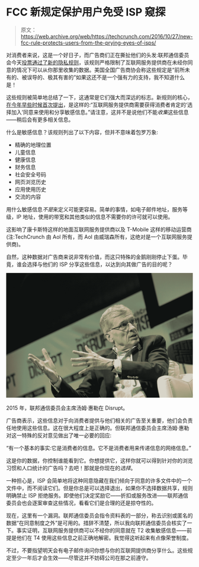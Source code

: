 # FCC 新规定保护用户免受 ISP 窥探

> 原文：<https://web.archive.org/web/https://techcrunch.com/2016/10/27/new-fcc-rule-protects-users-from-the-prying-eyes-of-isps/>

对消费者来说，这是一个好日子，而广告商们正在撕扯他们的头发:联邦通信委员会今天[投票通过了新的隐私规则](https://web.archive.org/web/20230326172951/https://www.fcc.gov/document/fcc-adopts-broadband-consumer-privacy-rules)，该规则严格限制了互联网服务提供商在未经你同意的情况下可以从你那里收集的数据。美国全国广告商协会称这些规定是“前所未有的、被误导的、极其有害的”如果这还不是一个强有力的支持，我不知道什么是！

这些规则被简单地总结了一下，这通常是它们强大而深远的标志。新规则的核心，[在今年早些时候首次提出](https://web.archive.org/web/20230326172951/https://techcrunch.com/2016/04/04/fcc-proposes-new-privacy-rules-for-isps/)，是这样的:“互联网服务提供商需要获得消费者肯定的‘选择加入’同意来使用和分享敏感信息。”请注意，这并不是说他们不能*收集*这些信息——稍后会有更多相关信息。

什么是敏感信息？该规则列出了以下内容，但并不意味着包罗万象:

*   精确的地理位置
*   儿童信息
*   健康信息
*   财务信息
*   社会安全号码
*   网页浏览历史
*   应用使用历史
*   交流的内容

用什么敏感信息*不是*来定义可能更容易。简单的事情，如电子邮件地址，服务等级，IP 地址，使用的带宽和其他类似的信息不需要你的许可就可以使用。

这影响了康卡斯特这样的地面互联网服务提供商以及 T-Mobile 这样的移动运营商(注:TechCrunch 由 Aol 所有，而 Aol 由威瑞森所有，这绝对是一个互联网服务提供商)。

自然，这种数据对广告商来说非常有价值，而这只特殊的金鹅刚刚停止下蛋。毕竟，谁会选择与他们的 ISP 分享这些信息，以达到向其做广告的目的呢？

[![FCC Chairman Tom Wheeler at Disrupt in 2015.](img/2cd9eee2b455bb5554297c69edfd96bf.png)](https://web.archive.org/web/20230326172951/https://techcrunch.com/wp-content/uploads/2015/05/fcc-tom-wheeler28.jpg)

2015 年，联邦通信委员会主席汤姆·惠勒在 Disrupt。

广告商表示，这些信息对于向消费者提供与他们相关的广告至关重要，他们会负责任地使用这些信息。这在很大程度上是正确的。但联邦通信委员会主席汤姆·惠勒对这一特殊的反对意见做出了唯一必要的回应:

“有一个基本的事实:它是消费者的信息。它不是消费者用来传递信息的网络信息。”

这是你的数据，你控制谁能看到它。你想提供它，这样你就可以得到针对你的浏览习惯和人口统计的广告吗？去吧！那就是你现在的*选择*。

一种担心是，ISP 会简单地将这种同意隐藏在我们倾向于同意的许多文件中的一个文件中，而不阅读它们。但是你总是可以选择退出，如果你不选择数据共享，规则明确禁止 ISP 拒绝服务。即使他们决定奖励它——折扣或服务改进——联邦通信委员会也会逐案审查这些情况，看看它们是合理的还是掠夺性的。

现在，这里有一个漏洞。联邦通信委员会指令资料表的一部分，称去识别或匿名的数据“在同意制度之外”是可用的。措辞不清楚，所以我向联邦通信委员会核实了一下。事实证明，互联网服务提供商可以不经你的同意就在 T2 收集敏感信息——前提是他们在 T4 使用这些信息之前正确地解密。我觉得这听起来有点像荣誉制度。

不过，不要指望明天会有电子邮件询问你想与你的互联网提供商分享什么。这些规定至少一年后才会生效——尽管这并不妨碍公司在那之前遵守。